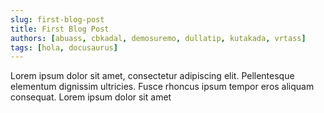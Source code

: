 ```yaml
---
slug: first-blog-post
title: First Blog Post
authors: [abuass, cbkadal, demosuremo, dullatip, kutakada, vrtass]
tags: [hola, docusaurus]
---
```


Lorem ipsum dolor sit amet, consectetur adipiscing elit. Pellentesque elementum dignissim ultricies. Fusce rhoncus ipsum tempor eros aliquam consequat. Lorem ipsum dolor sit amet

